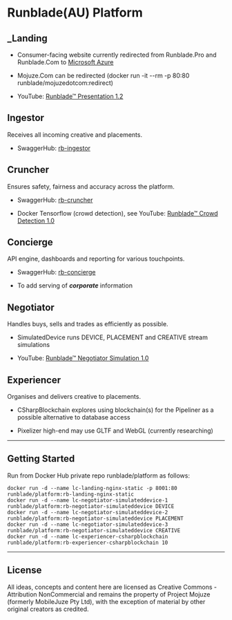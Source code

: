 # Runblade(AU) Platform

## _Landing

* Consumer-facing website currently redirected from Runblade.Pro and Runblade.Com to [Microsoft Azure](https://runbladeau.azurewebsites.net)

* Mojuze.Com can be redirected (docker run -it --rm -p 80:80 runblade/mojuzedotcom:redirect)

* YouTube: [Runblade™ Presentation 1.2](https://youtu.be/_YeRkaNMjMU)

## Ingestor

Receives all incoming creative and placements.

* SwaggerHub: [rb-ingestor](https://app.swaggerhub.com/apis/runblade/ingestor/1.0.0)

## Cruncher

Ensures safety, fairness and accuracy across the platform.

* SwaggerHub: [rb-cruncher](https://app.swaggerhub.com/apis/runblade/cruncher/1.0.0)

* Docker Tensorflow (crowd detection), see YouTube: [Runblade™ Crowd Detection 1.0](https://youtu.be/rkwSw_xYqD4)

## Concierge

API engine, dashboards and reporting for various touchpoints.

* SwaggerHub: [rb-concierge](https://app.swaggerhub.com/apis/runblade/concierge/1.0.0)

* To add serving of ___corporate___ information

## Negotiator

Handles buys, sells and trades as efficiently as possible.

* SimulatedDevice runs DEVICE, PLACEMENT and CREATIVE stream simulations

* YouTube: [Runblade™ Negotiator Simulation 1.0](https://youtu.be/y9X8OE2TCwA)

## Experiencer

Organises and delivers creative to placements.

* CSharpBlockchain explores using blockchain(s) for the Pipeliner as a possible alternative to database access

* Pixelizer high-end may use GLTF and WebGL (currently researching)

---

## Getting Started

Run from Docker Hub private repo runblade/platform as follows:

```docker
docker run -d --name lc-landing-nginx-static -p 8001:80 runblade/platform:rb-landing-nginx-static
docker run -d --name lc-negotiator-simulateddevice-1 runblade/platform:rb-negotiator-simulateddevice DEVICE
docker run -d --name lc-negotiator-simulateddevice-2 runblade/platform:rb-negotiator-simulateddevice PLACEMENT
docker run -d --name lc-negotiator-simulateddevice-3 runblade/platform:rb-negotiator-simulateddevice CREATIVE
docker run -d --name lc-experiencer-csharpblockchain runblade/platform:rb-experiencer-csharpblockchain 10
```

---

## License

All ideas, concepts and content here are licensed as Creative Commons - Attribution NonCommercial and remains the property of Project Mojuze (formerly MobileJuze Pty Ltd), with the exception of material by other original creators as credited.
